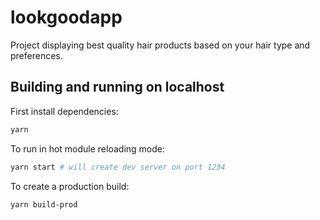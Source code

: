 # lookgoodapp

Project displaying best quality hair products based on your hair type and preferences.

## Building and running on localhost

First install dependencies:

```sh
yarn
```

To run in hot module reloading mode:

```sh
yarn start # will create dev server on port 1234
```

To create a production build:

```sh
yarn build-prod
```
